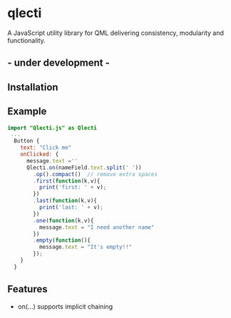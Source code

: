 # qlecti
A JavaScript utility library for QML delivering consistency, modularity and functionality.

## - under development -

## Installation

## Example
```qml
import "Qlecti.js" as Qlecti
 ...
  Button {
    text: "Click me"
    onClicked: {
      message.text =''
      Qlecti.on(nameField.text.split(' '))
        .op().compact()  // remove extra spaces
        .first(function(k,v){
          print('first: ' + v);
        })
        .last(function(k,v){
          print('last: ' + v);
        })
        .one(function(k,v){
          message.text = "I need another name"
        })
        .empty(function(){
          message.text = "It's empty!!"
        });
    }
  }
```

## Features
 * on(...) supports implicit chaining

